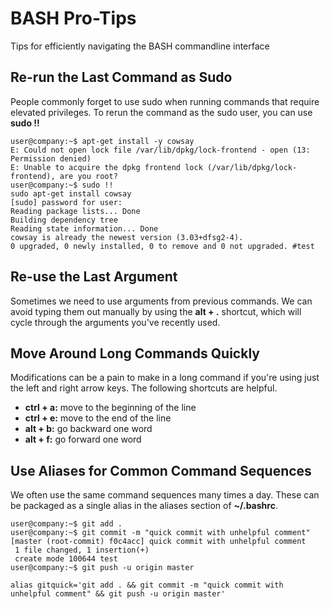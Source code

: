 # BASH Pro-Tips
Tips for efficiently navigating the BASH commandline interface

## Re-run the Last Command as Sudo
People commonly forget to use sudo when running commands that require elevated privileges. To rerun the command as the sudo user, you can use **sudo !!**

```console
user@company:~$ apt-get install -y cowsay
E: Could not open lock file /var/lib/dpkg/lock-frontend - open (13: Permission denied)
E: Unable to acquire the dpkg frontend lock (/var/lib/dpkg/lock-frontend), are you root?
user@company:~$ sudo !!
sudo apt-get install cowsay
[sudo] password for user: 
Reading package lists... Done
Building dependency tree       
Reading state information... Done
cowsay is already the newest version (3.03+dfsg2-4).
0 upgraded, 0 newly installed, 0 to remove and 0 not upgraded. #test
```
## Re-use the Last Argument 
Sometimes we need to use arguments from previous commands. We can avoid typing them out manually by using the **alt + .** shortcut, which will cycle through the arguments you've recently used. 

## Move Around Long Commands Quickly
Modifications can be a pain to make in a long command if you're using just the left and right arrow keys. The following shortcuts are helpful.

* **ctrl + a:** move to the beginning of the line
* **ctrl + e:** move to the end of the line
* **alt + b:** go backward one word
* **alt + f:** go forward one word

## Use Aliases for Common Command Sequences

We often use the same command sequences many times a day. These can be packaged as a single alias in the aliases section of **~/.bashrc**.

```console
user@company:~$ git add . 
user@company:~$ git commit -m "quick commit with unhelpful comment"
[master (root-commit) f0c4acc] quick commit with unhelpful comment
 1 file changed, 1 insertion(+)
 create mode 100644 test
user@company:~$ git push -u origin master
```

```shell
alias gitquick='git add . && git commit -m "quick commit with unhelpful comment" && git push -u origin master'
```

